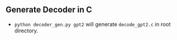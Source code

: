 ## Generate Decoder in C

* `python decoder_gen.py gpt2` will generate `decode_gpt2.c` in root directory.
